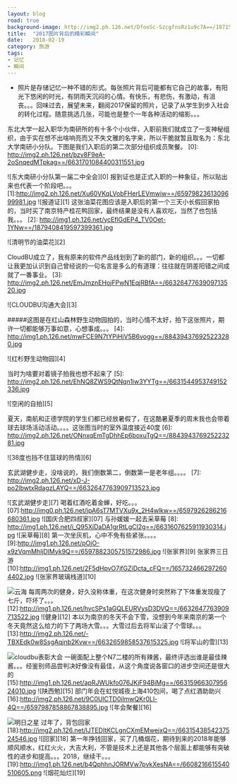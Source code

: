 ```yaml
---
layout: blog
road: true
background-image: http://img2.ph.126.net/DfooSc-SzcgfnsRz1u9c7A==/1871527120249566176.jpg
title:  "2017图片背后的精彩瞬间"
date:   2018-02-19
category: 旅游
tags:
- 记忆
- 瞬间
---
```


- 照片是存储记忆一种不错的形式。每张照片背后可能都有它自己的故事，有阳光下悠闲的时光，有阴雨天沉闷的心情。有快乐，有悲伤，有激动，有沮丧。。。回味过去，展望未来，翻阅2017保留的照片，记录了从学生到步入社会的转化过程。随意挑选几张，可能也是整个一年各种活动的缩影。。。


东北大学一起入职华为南研所的有十多个小伙伴，入职前我们就成立了一支神秘组织，由于实在想不出啥响亮而又不失文雅的名字来，所以干脆就暂且取名为：东北大学南研小分队。下图是我们入职后的第二次部分组织成员聚餐。
 [0]: http://img2.ph.126.net/bzv8F9eA-2oSnqedMTpkag==/6631701084400311551.jpg
  
![东大南研小分队第一届二中全会][0]
报到证也是正式入职的一种象征，所以贴出来也代表一个阶段吧。。。
  [1]:http://img2.ph.126.net/Xu60VKqLVobFHerLEVmwiw==/6597982361309699981.jpg
  ![报道证][1]
这张油菜花图应该是入职后的第一个三天小长假回家拍的，当时买了南京特产桂花鸭回家，最终结果是没有人喜欢吃，当然了也包括我。。。
  [2]: http://img1.ph.126.net/ycEflGdEP4_TV0Oet-1YNw==/1879408419597399361.jpg
  
  ![清明节的油菜花][2]

 CloudBU成立了，我有原来的软件产品线划到了新的部门，新的组织。。。一切都让我更加认识到自己曾经说的一句名言是多么的有道理：往往就在阴差阳错之间成就了一番事业。
  [3]: http://img2.ph.126.net/EmJmznEHojFPwN1EqjRBfA==/6632647763909713520.jpg
  
![CLOUDBU沟通大会][3]

#####这图是在红山森林野生动物园拍的，当时心情不太好，拍下这张照片，期许一切都能够万事如意，心想事成。。。
  [4]: http://img1.ph.126.net/mwFCE9N7tYPiHjV5B6vogg==/884394376925223280.jpg
  
![红杉野生动物园][4]

当时为啥要对着镜子拍我也想不起来了
  [5]: http://img2.ph.126.net/EhNQ8ZWS9QtNqn1iw3YYTg==/6631544953749152336.jpg
  
 ![空闲的自拍][5]

夏天，南航和正德学院的学生们都已经放暑假了，在这酷暑夏季的周末我也会带着球去球场活动活动。。。。这张图当时的室外温度接近40度
  [6]: http://img2.ph.126.net/ONnxqEmTgDhhEp6boxuTgQ==/884394376925223281.jpg
  
  ![38度也挡不住篮球的热情][6]

玄武湖健步走，没啥说的，我们倒数第二，倒数第一是老年组。。。。
  [7]: http://img2.ph.126.net/xD-J-po2lbwtxRdagzLAYQ==/6632647763909713523.jpg
  
  ![玄武湖健步走][7]
喝着红酒吃着金蝉，好吃。。。
  [07]:http://img0.ph.126.net/jpA6sT7MTVXu9x_2H4wlkw==/6597926286216680361.jpg
  ![国庆合肥四叔家][07]
与孙媛媛一起去采草莓
  [8]: http://img1.ph.126.net/i_Q95XjDaDA1grRtLgCl2g==/6631607625911930314.jpg
  ![采草莓][8]
第一次坐灰机，心中不免有些紧张。。。。
  [9]:http://img1.ph.126.net/pOjO-x9zVqmMhljDlMyk9Q==/6597882305751572986.jpg
  ![张家界][9]
张家界三日游  
  [10]:http://img1.ph.126.net/2F5dHpvO7jfGZiDcta_cFQ==/1657324662972604402.jpg
  ![张家界玻璃栈道][10]

  [11]:http://img2.ph.126.net/S7RlU2OS3Y1L62sMSJUuJQ==/6597847121379484448.jpg
  ![云海][11]
每周两次的健身，好久没称体重，在这次健身时突然称了下体重发现瘦了七斤，吓坏了。。。
  [12]:http://img1.ph.126.net/hvcSPs1aGQLEURVysD3DVQ==/6632647763909713522.jpg
  ![健身][12]
本以为南京的冬天不会下雪，没想到今年来南京的第一个冬天竟然这么给力的下了两场大雪。。。大雪过后去将军山滚了个雪球。。。
  [13]:http://img2.ph.126.net/-TBXEdk0w8SsgAqjnb2Kvw==/6632659858537615325.jpg
  ![将军山的雪][13]

  [14]:http://img2.ph.126.net/HlJmalLLgI6l5w9kQ7QiBQ==/6597556850309743637.jpg
  ![cloudbu表彰大会][14]
一碗面配上整个N7二楼的所有辣酱，最终评选出谁是最佳辣酱。。。经鉴别师品尝判决好像没有最佳，从这个角度说各窗口的进步空间还是很大的
  [15]:http://img1.ph.126.net/apRJWUkfo076JKjF94BiMg==/6631596630795624010.jpg
  ![陕西勉][15]
部门年会在虹悦城夜上海410包间，喝了点红酒助助兴
  [16]:http://img2.ph.126.net/9C0UlCTD0ilmwQKr0Ll-4Q==/6597987858867838895.jpg
  ![年会聚餐][16]

  [17]:http://img2.ph.126.net/DfooSc-SzcgfnsRz1u9c7A==/1871527120249566176.jpg
  ![明日之星][17]
过年了，背包回家
  [18]:http://img2.ph.126.net/lJTEDItKCLgnCXmEMwejxQ==/6631543854237524546.jpg
  ![回家][18]
第一年挣钱回家，买了几桶烟花，期待到来的2018年能够顺风顺水，红红火火，大吉大利，不管是技术上还是其他各个层面上都能够有突破性的进步和提高。。。2018，继续干。。。
  [19]:http://img1.ph.126.net/b4QphhnJORMVw7pvkXesNA==/6608216615540510605.png
  ![烟花灿烂][19]

   